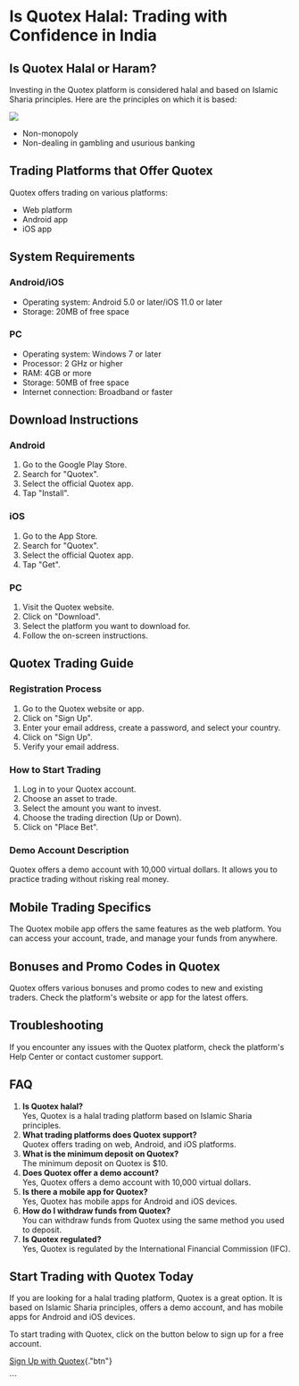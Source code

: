 # Is Quotex Halal: Trading with Confidence in India

## Is Quotex Halal or Haram?

Investing in the Quotex platform is considered halal and based on
Islamic Sharia principles. Here are the principles on which it is based:

[![](https://static.quotex.io/files/4_en/300_250.jpg)](https://traff.sbs/brokerqxlid)

-   Non-monopoly
-   Non-dealing in gambling and usurious banking

## Trading Platforms that Offer Quotex

Quotex offers trading on various platforms:

-   Web platform
-   Android app
-   iOS app

## System Requirements

### Android/iOS

-   Operating system: Android 5.0 or later/iOS 11.0 or later
-   Storage: 20MB of free space

### PC

-   Operating system: Windows 7 or later
-   Processor: 2 GHz or higher
-   RAM: 4GB or more
-   Storage: 50MB of free space
-   Internet connection: Broadband or faster

## Download Instructions

### Android

1.  Go to the Google Play Store.
2.  Search for "Quotex".
3.  Select the official Quotex app.
4.  Tap "Install".

### iOS

1.  Go to the App Store.
2.  Search for "Quotex".
3.  Select the official Quotex app.
4.  Tap "Get".

### PC

1.  Visit the Quotex website.
2.  Click on "Download".
3.  Select the platform you want to download for.
4.  Follow the on-screen instructions.

## Quotex Trading Guide

### Registration Process

1.  Go to the Quotex website or app.
2.  Click on "Sign Up".
3.  Enter your email address, create a password, and select your
    country.
4.  Click on "Sign Up".
5.  Verify your email address.

### How to Start Trading

1.  Log in to your Quotex account.
2.  Choose an asset to trade.
3.  Select the amount you want to invest.
4.  Choose the trading direction (Up or Down).
5.  Click on "Place Bet".

### Demo Account Description

Quotex offers a demo account with 10,000 virtual dollars. It allows you
to practice trading without risking real money.

## Mobile Trading Specifics

The Quotex mobile app offers the same features as the web platform. You
can access your account, trade, and manage your funds from anywhere.

## Bonuses and Promo Codes in Quotex

Quotex offers various bonuses and promo codes to new and existing
traders. Check the platform\'s website or app for the latest offers.

## Troubleshooting

If you encounter any issues with the Quotex platform, check the
platform\'s Help Center or contact customer support.

## FAQ

1.  **Is Quotex halal?**\
    Yes, Quotex is a halal trading platform based on Islamic Sharia
    principles.
2.  **What trading platforms does Quotex support?**\
    Quotex offers trading on web, Android, and iOS platforms.
3.  **What is the minimum deposit on Quotex?**\
    The minimum deposit on Quotex is \$10.
4.  **Does Quotex offer a demo account?**\
    Yes, Quotex offers a demo account with 10,000 virtual dollars.
5.  **Is there a mobile app for Quotex?**\
    Yes, Quotex has mobile apps for Android and iOS devices.
6.  **How do I withdraw funds from Quotex?**\
    You can withdraw funds from Quotex using the same method you used to
    deposit.
7.  **Is Quotex regulated?**\
    Yes, Quotex is regulated by the International Financial Commission
    (IFC).

## Start Trading with Quotex Today

If you are looking for a halal trading platform, Quotex is a great
option. It is based on Islamic Sharia principles, offers a demo account,
and has mobile apps for Android and iOS devices.

To start trading with Quotex, click on the button below to sign up for a
free account.

[Sign Up with
Quotex](\%22https://broker-qx.pro/sign-up/?lid=1102511\%22){."btn"}

\`\`\`

